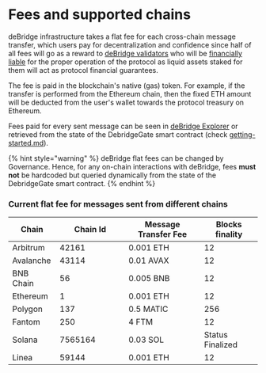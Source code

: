 # Fees and supported chains

deBridge infrastructure takes a flat fee for each cross-chain message transfer, which users pay for decentralization and confidence since half of all fees will go as a reward to [deBridge validators](https://app.debridge.finance/validation-progress) who will be [financially liable](slashing-and-delegated-staking.md) for the proper operation of the protocol as liquid assets staked for them will act as protocol financial guarantees.&#x20;

The fee is paid in the blockchain's native (gas) token. For example, if the transfer is performed from the Ethereum chain, then the fixed ETH amount will be deducted from the user's wallet towards the protocol treasury on Ethereum.&#x20;

Fees paid for every sent message can be seen in [deBridge Explorer](https://app.debridge.finance/explorer) or retrieved from the state of the DebridgeGate smart contract (check [getting-started.md](../build-with-debridge/getting-started.md "mention")).&#x20;

{% hint style="warning" %}
deBridge flat fees can be changed by Governance. Hence, for any on-chain interactions with deBridge, fees **must not** be hardcoded but queried dynamically from the state of the DebridgeGate smart contract.
{% endhint %}

### Current flat fee for messages sent from different chains

<table><thead><tr><th>Chain</th><th width="123.33333333333331">Chain Id</th><th>Message Transfer Fee</th><th>Blocks finality</th></tr></thead><tbody><tr><td>Arbitrum</td><td>42161</td><td>0.001 ETH</td><td>12</td></tr><tr><td>Avalanche</td><td>43114</td><td>0.01 AVAX</td><td>12</td></tr><tr><td>BNB Chain</td><td>56</td><td>0.005 BNB</td><td>12</td></tr><tr><td>Ethereum</td><td>1</td><td>0.001 ETH</td><td>12</td></tr><tr><td>Polygon</td><td>137</td><td>0.5 MATIC</td><td>256</td></tr><tr><td>Fantom</td><td>250</td><td>4 FTM</td><td>12</td></tr><tr><td>Solana</td><td>7565164</td><td>0.03 SOL</td><td>Status Finalized</td></tr><tr><td>Linea</td><td>59144</td><td>0.001 ETH</td><td>12</td></tr></tbody></table>
